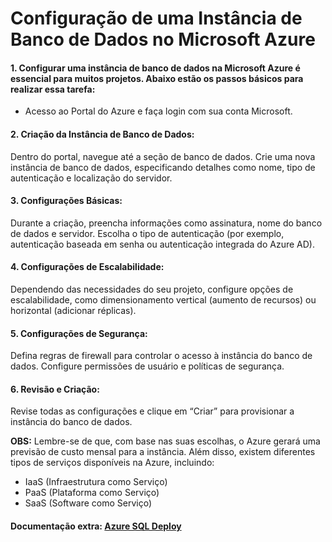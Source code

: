 # Configuração de uma Instância de Banco de Dados no Microsoft Azure


#### 1. Configurar uma instância de banco de dados na Microsoft Azure é essencial para muitos projetos. Abaixo estão os passos básicos para realizar essa tarefa:
 - Acesso ao Portal do Azure e faça login com sua conta Microsoft.


#### 2. Criação da Instância de Banco de Dados:

Dentro do portal, navegue até a seção de banco de dados. Crie uma nova instância de banco de dados, especificando detalhes como nome, tipo de autenticação e localização do servidor.


#### 3. Configurações Básicas:

Durante a criação, preencha informações como assinatura, nome do banco de dados e servidor. Escolha o tipo de autenticação (por exemplo, autenticação baseada em senha ou autenticação integrada do Azure AD).


#### 4. Configurações de Escalabilidade:

Dependendo das necessidades do seu projeto, configure opções de escalabilidade, como dimensionamento vertical (aumento de recursos) ou horizontal (adicionar réplicas).


#### 5. Configurações de Segurança:

Defina regras de firewall para controlar o acesso à instância do banco de dados. Configure permissões de usuário e políticas de segurança.


#### 6. Revisão e Criação:

Revise todas as configurações e clique em “Criar” para provisionar a instância do banco de dados.


**OBS:** Lembre-se de que, com base nas suas escolhas, o Azure gerará uma previsão de custo mensal para a instância. Além disso, existem diferentes tipos de serviços disponíveis na Azure, incluindo:

* IaaS (Infraestrutura como Serviço)
* PaaS (Plataforma como Serviço)
* SaaS (Software como Serviço)


#### Documentação extra: [Azure SQL Deploy](https://learn.microsoft.com/pt-br/training/modules/azure-sql-deploy-configure)
